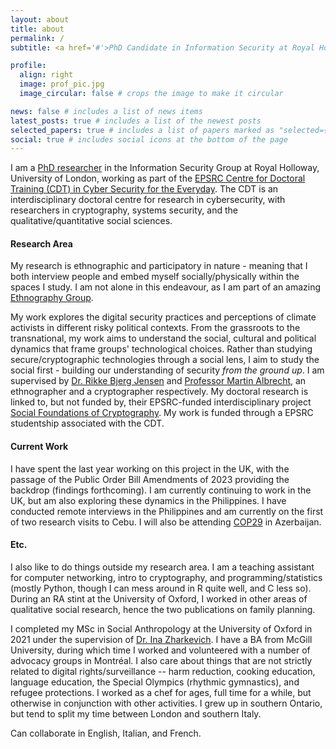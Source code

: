 ```yaml
---
layout: about
title: about
permalink: /
subtitle: <a href='#'>PhD Candidate in Information Security at Royal Holloway, University of London</a>. Mikaela.brough.2022@live.rhul.ac.uk.

profile:
  align: right
  image: prof_pic.jpg
  image_circular: false # crops the image to make it circular

news: false # includes a list of news items
latest_posts: true # includes a list of the newest posts
selected_papers: true # includes a list of papers marked as "selected={true}"
social: true # includes social icons at the bottom of the page
---
```


I am a [PhD researcher](https://pure.royalholloway.ac.uk/en/persons/mik-brough) in the Information Security Group at Royal Holloway, University of London, working as part of the [EPSRC Centre for Doctoral Training (CDT) in Cyber Security for the Everyday](https://royalholloway.ac.uk/research-and-teaching/departments-and-schools/information-security/studying-here/centre-for-doctoral-training-in-cyber-security-for-the-everyday/current-cdt-researchers/). The CDT is an interdisciplinary doctoral centre for research in cybersecurity, with researchers in cryptography, systems security, and the qualitative/quantitative social sciences. 

#### Research Area

My research is ethnographic and participatory in nature - meaning that I both interview people and embed myself socially/physically within the spaces I study. I am not alone in this endeavour, as I am part of an amazing [Ethnography Group](https://rikkebjerg.gitlab.io/ethnography-group/people/).


My work explores the digital security practices and perceptions of climate activists in different risky political contexts. From the grassroots to the transnational, my work aims to understand the social, cultural and political dynamics that frame groups' technological choices. Rather than studying secure/cryptographic technologies through a social lens, I aim to study the social first - building our understanding of security *from the ground up*. I am supervised by [Dr. Rikke Bjerg Jensen](https://pure.royalholloway.ac.uk/en/persons/rikke-bjerg-jensen) and [Professor Martin Albrecht](https://www.kcl.ac.uk/people/martin-albrecht), an ethnographer and a cryptographer respectively. My doctoral research is linked to, but not funded by, their EPSRC-funded interdisciplinary project [Social Foundations of Cryptography](https://social-foundations-of-cryptography.gitlab.io/team). My work is funded through a EPSRC studentship associated with the CDT. 

#### Current Work

I have spent the last year working on this project in the UK, with the passage of the Public Order Bill Amendments of 2023 providing the backdrop (findings forthcoming). I am currently continuing to work in the UK, but am also exploring these dynamics in the Philippines. I have conducted remote interviews in the Philippines and am currently on the first of two research visits to Cebu. I will also be attending [COP29](https://unfccc.int/process/bodies/supreme-bodies/conference-of-the-parties-cop) in Azerbaijan. 

#### Etc.

I also like to do things outside my research area. I am a teaching assistant for computer networking, intro to cryptography, and programming/statistics (mostly Python, though I can mess around in R quite well, and C less so). During an RA stint at the University of Oxford, I worked in other areas of qualitative social research, hence the two publications on family planning. 


I completed my MSc in Social Anthropology at the University of Oxford in 2021 under the supervision of [Dr. Ina Zharkevich](https://www.kcl.ac.uk/people/ina-zharkevich). I have a BA from McGill University, during which time I worked and volunteered with a number of advocacy groups in Montréal. I also care about things that are not strictly related to digital rights/surveillance -- harm reduction, cooking education, language education, the Special Olympics (rhythmic gymnastics), and refugee protections. I worked as a chef for ages, full time for a while, but otherwise in conjunction with other activities. I grew up in southern Ontario, but tend to split my time between London and southern Italy. 

Can collaborate in English, Italian, and French.



